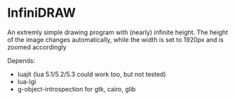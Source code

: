 # InfiniDRAW

An extremly simple drawing program with (nearly) infinite height.
The height of the image changes automatically, while the width is set to 1920px and is zoomed accordingly

Depends:
* luajit (lua 5.1/5.2/5.3 could work too, but not tested)
* lua-lgi
* g-object-introspection for gtk, cairo, glib
